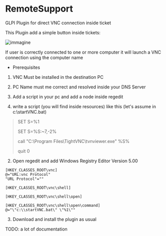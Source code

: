 # RemoteSupport
GLPI Plugin for direct VNC connection inside ticket

This Plugin add a simple button inside tickets: 

![immagine](https://user-images.githubusercontent.com/35736369/142444042-0cd5627b-5a5d-4586-8022-083e51d6f06c.png)

If user is correctly connected to one or more computer it will launch a VNC connection using the computer name


- Prerequisites
1) VNC Must be installed in the destination PC
2) PC Name must me correct and resolved inside your DNS Server
3) Add a script in your pc and add a node inside regedit


1) write a script (you will find inside resources) like this (let's assume in c:\startVNC.bat)
> SET S=%1
> 
> SET S=%S:~7,-2%
> 
> call "C:\Program Files\TightVNC\tvnviewer.exe" %S%
> 
> quit 0

2) Open regedit and add
Windows Registry Editor Version 5.00
```
[HKEY_CLASSES_ROOT\vnc]
@="URL:vnc Protocol"
"URL Protocol"=""

[HKEY_CLASSES_ROOT\vnc\shell]

[HKEY_CLASSES_ROOT\vnc\shell\open]

[HKEY_CLASSES_ROOT\vnc\shell\open\command]
@="\"c:\\startVNC.bat\" \"%1\""
```
3) Download and install the plugin as usual


TODO: a lot of documentation

